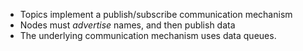 - Topics implement a publish/subscribe communication mechanism
- Nodes must _advertise_ names, and then publish data
- The underlying communication mechanism uses data queues.

